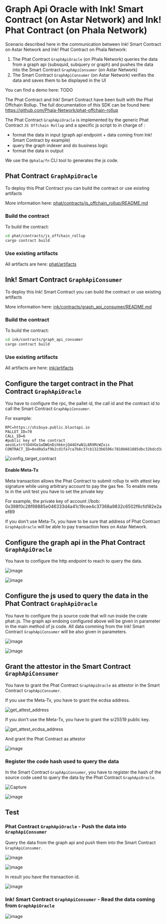 # Graph Api Oracle with Ink! Smart Contract (on Astar Network) and Ink! Phat Contract (on Phala Network)

Scenario described here in the communication between Ink! Smart Contract on Astar Network and Ink! Phat Contract on Phala Network:
1) The Phat Contract `GraphApiOracle` (on Phala Network) queries the data from a graph api (subsquid, subquery or graph) and pushes the data into the Smart Contract `GraphApiConsumer` (on Astar Network)
2) The Smart Contract `GraphApiConsumer` (on Astar Network) verifies the data and saves them to be displayed in the UI 

You can find a demo here: TODO

The Phat Contract and Ink! Smart Contract have been built with the Phat Offchain Rollup.
The full documentation of this SDK can be found here: https://github.com/Phala-Network/phat-offchain-rollup

The Phat Contract `GraphApiOracle` is implemented by the generic Phat Contract `JS Offchain Rollup` and a specific js script to in charge of :
 - format the data in input (graph api endpoint + data coming from Ink! Smart Contract by example)
 - query the graph indexer and do business logic
 - format the data in output 

We use the `@phala/fn` CLI tool to generates the js code.


## Phat Contract `GraphApiOracle`

To deploy this Phat Contract you can build the contract or use existing artifacts

More information here: [phat/contracts/js_offchain_rollup/README.md](phat/contracts/js_offchain_rollup/README.md)

### Build the contract

To build the contract:
```bash
cd phat/contracts/js_offchain_rollup
cargo contract build
```

### Use existing artifacts
All artifacts are here: [phat/artifacts](phat/artifacts)


## Ink! Smart Contract `GraphApiConsumer`

To deploy this Ink! Smart Contract you can build the contract or use existing artifacts

More information here: [ink/contracts/graph_api_consumer/README.md](ink/contracts/graph_api_consumer/README.md)

### Build the contract

To build the contract:
```bash
cd ink/contracts/graph_api_consumer
cargo contract build
```

### Use existing artifacts
All artifacts are here: [ink/artifacts](ink/artifacts)



## Configure the target contract in the Phat Contract `GraphApiOracle`
You have to configure the rpc, the pallet id, the call id and the contract id to call the Smart Contract `GraphApiConsumer`.

For example:
```
RPC=https://shibuya.public.blastapi.io
PALLET_ID=70
CALL_ID=6
#public key of the contract aesULxtrttD4VGe1oDWGnDihbknjQ44GYwN1L8RXMcWZxis
CONTRACT_ID=0xd0a5af9b2cd1fa7ca7b8c37cb1323b6596c7810b661085dbc32bdcd3a498219c
```

![config_target_contract](https://github.com/GuiGou12358/decentralized_oracle-graph-api-oracle/assets/92046056/aef288ae-3f8d-4c52-a92b-170c9ab20340)

#### Enable Meta-Tx

Meta transaction allows the Phat Contract to submit rollup tx with attest key signature while using arbitrary account to pay the gas fee. 
To enable meta tx in the unit test you have to set the private key

For example, the private key of account //bob: 0x398f0c28f98885e046333d4a41c19cee4c37368a9832c6502f6cfd182e2aef89

If you don't use Meta-Tx, you have to be sure that address of Phat Contract `GraphApiOracle` will be able to pay transaction fees on Astar Network.

## Configure the graph api in the Phat Contract `GraphApiOracle`

You have to configure the http endpoint to reach to query the data.

![image](https://github.com/GuiGou12358/decentralized_oracle-graph-api-oracle/assets/92046056/47aaddf7-267f-4259-9f87-970cab903cca)

![image](https://github.com/GuiGou12358/decentralized_oracle-graph-api-oracle/assets/92046056/5e2557fc-f32b-45b0-a53e-46cf1a14154e)

## Configure the js used to query the data in the Phat Contract `GraphApiOracle`

You have to configure the js source code that will run inside the crate phat::js.
The graph api endoing configured above will be given in parameter in the main method of js code.
All data comming from the Ink! Smart Contract `GraphApiConsumer` will be also given in parameters. 

![image](https://github.com/GuiGou12358/decentralized_oracle-graph-api-oracle/assets/92046056/99ce49cb-7e67-4b9a-8c1a-d88a69231742)

![image](https://github.com/GuiGou12358/decentralized_oracle-graph-api-oracle/assets/92046056/29935b5f-5ee4-4747-bbce-e93260ea3038)

## Grant the attestor in the Smart Contract `GraphApiConsumer`
You have to grant the Phat Contract `GraphApiOracle` as attestor in the Smart Contract `GraphApiConsumer`.

If you use the Meta-Tx, you have to grant the ecdsa address.

![get_attest_address](https://github.com/GuiGou12358/decentralized_oracle-graph-api-oracle/assets/92046056/2bda019b-5af3-4bf7-bd0a-c26f91761181)

If you don't use the Meta-Tx, you have to grant the sr25519 public key.

![get_attest_ecdsa_address](https://github.com/GuiGou12358/decentralized_oracle-graph-api-oracle/assets/92046056/1b87935d-36d7-459c-a42a-e1e13b91e24f)

And grant the Phat Contract as attestor 

![image](https://github.com/GuiGou12358/decentralized_oracle-graph-api-oracle/assets/92046056/f4b03e5d-0b89-428f-9257-03ec18e9a3af)

### Register the code hash used to query the data

In the Smart Contract `GraphApiConsumer`, you have to register the hash of the source code used to query the data by the Phat Contract `GraphApiOracle`.

![Capture](https://github.com/GuiGou12358/decentralized_oracle-graph-api-oracle/assets/92046056/7f91b067-a172-4812-9e24-c58f7a3a6b1e)

![image](https://github.com/GuiGou12358/decentralized_oracle-graph-api-oracle/assets/92046056/418ae2d4-3008-4cae-9c7f-7baa2b2048cb)

## Test

### Phat Contract `GraphApiOracle` - Push the data into `GraphApiConsumer`

Query the data from the graph api and push them into the Smart Contract `GraphApiConsumer`.

![image](https://github.com/GuiGou12358/decentralized_oracle-graph-api-oracle/assets/92046056/67fd24f3-1cdf-432d-ac65-d59655d0d7c5)

![image](https://github.com/GuiGou12358/decentralized_oracle-graph-api-oracle/assets/92046056/29cb83f1-c866-4534-ac55-e1eb22385731)

In result you have the transaction id.

![image](https://github.com/GuiGou12358/decentralized_oracle-graph-api-oracle/assets/92046056/33a500fe-8586-4c73-9948-8c3f16ffc394)

### Ink! Smart Contract `GraphApiConsumer` - Read the data coming from `GraphApiOracle`

![image](https://github.com/GuiGou12358/decentralized_oracle-graph-api-oracle/assets/92046056/96465498-4644-4705-84e2-c345389079c2)


